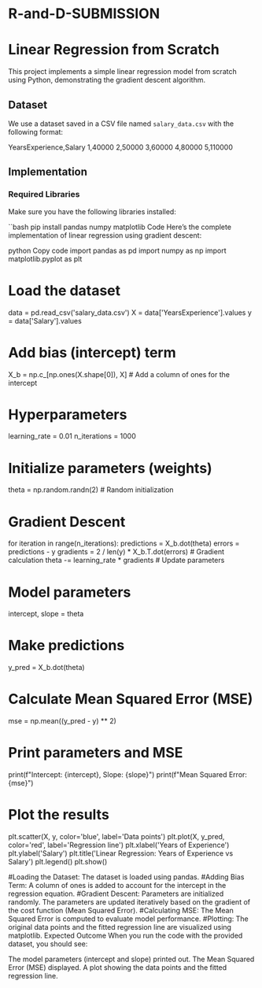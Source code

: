 # R-and-D-SUBMISSION
# Linear Regression from Scratch

This project implements a simple linear regression model from scratch using Python, demonstrating the gradient descent algorithm.

## Dataset

We use a dataset saved in a CSV file named `salary_data.csv` with the following format:

YearsExperience,Salary 
1,40000 2,50000 3,60000 4,80000 5,110000


## Implementation

### Required Libraries

Make sure you have the following libraries installed:

``bash
pip install pandas numpy matplotlib
Code
Here’s the complete implementation of linear regression using gradient descent:

python
Copy code
import pandas as pd
import numpy as np
import matplotlib.pyplot as plt

# Load the dataset
data = pd.read_csv('salary_data.csv')
X = data['YearsExperience'].values
y = data['Salary'].values

# Add bias (intercept) term
X_b = np.c_[np.ones(X.shape[0]), X]  # Add a column of ones for the intercept

# Hyperparameters
learning_rate = 0.01
n_iterations = 1000

# Initialize parameters (weights)
theta = np.random.randn(2)  # Random initialization

# Gradient Descent
for iteration in range(n_iterations):
    predictions = X_b.dot(theta)
    errors = predictions - y
    gradients = 2 / len(y) * X_b.T.dot(errors)  # Gradient calculation
    theta -= learning_rate * gradients  # Update parameters

# Model parameters
intercept, slope = theta

# Make predictions
y_pred = X_b.dot(theta)

# Calculate Mean Squared Error (MSE)
mse = np.mean((y_pred - y) ** 2)

# Print parameters and MSE
print(f"Intercept: {intercept}, Slope: {slope}")
print(f"Mean Squared Error: {mse}")

# Plot the results
plt.scatter(X, y, color='blue', label='Data points')
plt.plot(X, y_pred, color='red', label='Regression line')
plt.xlabel('Years of Experience')
plt.ylabel('Salary')
plt.title('Linear Regression: Years of Experience vs Salary')
plt.legend()
plt.show()

#Loading the Dataset: 
The dataset is loaded using pandas.
#Adding Bias Term: 
A column of ones is added to account for the intercept in the regression equation.
#Gradient Descent:
Parameters are initialized randomly. The parameters are updated iteratively based on the gradient of the cost function (Mean Squared Error).
#Calculating MSE: 
The Mean Squared Error is computed to evaluate model performance.
#Plotting: 
The original data points and the fitted regression line are visualized using matplotlib.
Expected Outcome
When you run the code with the provided dataset, you should see:

The model parameters (intercept and slope) printed out.
The Mean Squared Error (MSE) displayed.
A plot showing the data points and the fitted regression line.
